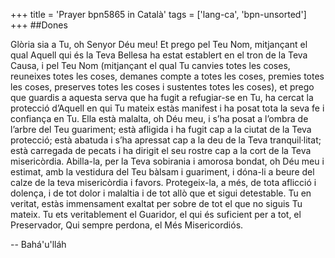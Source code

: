 +++
title = 'Prayer bpn5865 in Català'
tags = ['lang-ca', 'bpn-unsorted']
+++
##Dones

Glòria sia a Tu, oh Senyor Déu meu! Et prego pel Teu Nom, mitjançant el qual Aquell qui és la Teva Bellesa ha estat establert en el tron de la Teva Causa, i pel Teu Nom (mitjançant el qual Tu canvies totes les coses, reuneixes totes les coses, demanes compte a totes les coses, premies totes les coses, preserves totes les coses i sustentes totes les coses), et prego que guardis a aquesta serva que ha fugit a refugiar-se en Tu, ha cercat la protecció d’Aquell en qui Tu mateix estàs manifest i ha posat tota la seva fe i confiança en Tu.
Ella està malalta, oh Déu meu, i s’ha posat a l’ombra de l’arbre del Teu guariment; està afligida i ha fugit cap a la ciutat de la Teva protecció; està abatuda i s’ha apressat cap a la deu de la Teva tranquil·litat; està carregada de pecats i ha dirigit el seu rostre cap a la cort de la Teva misericòrdia.
Abilla-la, per la Teva sobirania i amorosa bondat, oh Déu meu i estimat, amb la vestidura del Teu bàlsam i guariment, i dóna-li a beure del calze de la teva misericòrdia i favors. Protegeix-la, a més, de tota aflicció i dolença, i de tot dolor i malaltia i de tot allò que et sigui detestable.
Tu en veritat, estàs immensament exaltat per sobre de tot el que no siguis Tu mateix. Tu ets veritablement el Guaridor, el qui és suficient per a tot, el Preservador, Qui sempre perdona, el Més Misericordiós.

-- Bahá'u'lláh
